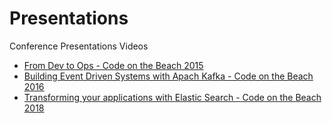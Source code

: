 # Presentations

Conference Presentations Videos
* [From Dev to Ops - Code on the Beach 2015](https://www.youtube.com/watch?v=_9quNviomM4&t=31s)
* [Building Event Driven Systems with Apach Kafka - Code on the Beach 2016](https://www.youtube.com/watch?v=Y_NJCRSxfjI&t=3s)
* [Transforming your applications with Elastic Search - Code on the Beach 2018](https://www.youtube.com/watch?v=h6cql2-D5G4&t=6s)
